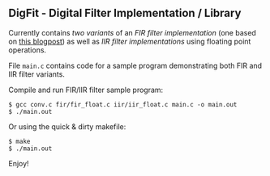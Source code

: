 ## DigFit - Digital Filter Implementation / Library

Currently contains *two variants* of an *FIR filter implementation* (one based on
[this blogpost](http://sestevenson.wordpress.com/implementation-of-fir-filtering-in-c-part-1/))
as well as *IIR filter implementations* using floating point operations.

File `main.c` contains code for a sample program demonstrating both FIR and IIR
filter variants.

Compile and run FIR/IIR filter sample program:

    $ gcc conv.c fir/fir_float.c iir/iir_float.c main.c -o main.out
    $ ./main.out

Or using the quick & dirty makefile:

    $ make
    $ ./main.out

Enjoy!
